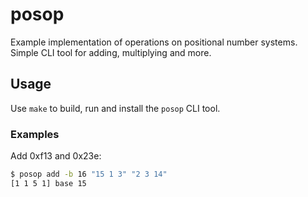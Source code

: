 # posop
Example implementation of operations on positional number systems.
Simple CLI tool for adding, multiplying and more.

## Usage
Use `make` to build, run and install the `posop` CLI tool.

### Examples
Add 0xf13 and 0x23e:
```sh
$ posop add -b 16 "15 1 3" "2 3 14"
[1 1 5 1] base 15
```

